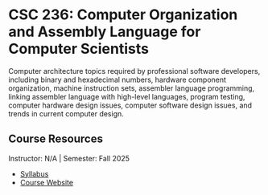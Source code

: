 # CSC 236: Computer Organization and Assembly Language for Computer Scientists
Computer architecture topics required by professional software developers, including binary and hexadecimal numbers, hardware component organization, machine instruction sets, assembler language programming, linking assembler language with high-level languages, program testing, computer hardware design issues, computer software design issues, and trends in current computer design.

## Course Resources
Instructor: N/A | Semester: Fall 2025
* [Syllabus]()
* [Course Website](https://www.csc.ncsu.edu/courses/outcomes.php?uniq_id=8000024)
